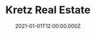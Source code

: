 ---
title: "Kretz Real Estate"
year: "2023"
excerpt: "Le but initial de la mission est d'améliorer le temps de mise en ligne des annonces. Nous continuerons une fois ce point validé notre collaboration en ajoutant des fonctionnalités attendues."
skills:
  - React
  - Java
  - SEO
  - PostgreSQL
  - Red Hat
date: "2021-01-01T12:00:00.000Z"
---
